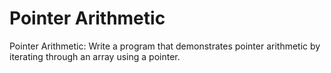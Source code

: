 # Pointer Arithmetic
Pointer Arithmetic: Write a program that demonstrates pointer arithmetic by iterating through an array using a pointer.
